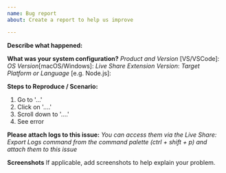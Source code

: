 ```yaml
---
name: Bug report
about: Create a report to help us improve

---
```

**Describe what happened:**

**What was your system configuration?**
*Product and Version* [VS/VSCode]:
*OS Version*[macOS/Windows]:
*Live Share Extension Version*:
*Target Platform or Language* [e.g. Node.js]:

**Steps to Reproduce / Scenario:**
1. Go to '...'
2. Click on '....'
3. Scroll down to '....'
4. See error


**Please attach logs to this issue:**
*You can access them via the Live Share: Export Logs command from the command palette (ctrl + shift + p) and attach them to this issue*

**Screenshots**
If applicable, add screenshots to help explain your problem.

<!--
For Visual Studio problems/feedback, please use the "Report a Problem..." feature built into the tool. See https://aka.ms/vsls-vsproblem.

For VS Code issues, attach verbose logs as follows:
1. Press F1 (or Ctrl+Shift+P / Cmd+Shift+P), type "export logs" and run the "Live Share: Export Logs" command.
2a. Drag and drop the zip to the issue on this screen and wait for it to upload before creating the issue.
-->

